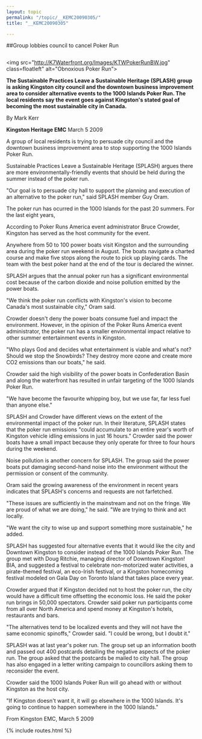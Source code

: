 ```yaml
---
layout: topic
permalink: "/topic/__KEMC20090305/"
title: "__KEMC20090305"

---
```


##Group lobbies council to cancel Poker Run<div class="column span-25">

<img src="http://K7Waterfront.org/Images/KTWPokerRunBW.jpg" class=floatleft" alt="Obnoxious Poker Run"></div><div class="span-14 last">**The Sustainable Practices Leave a Sustainable Heritage (SPLASH) group is asking Kingston city council and the downtown business improvement area to consider alternative events to the 1000 Islands Poker Run. The local residents say the event goes against Kingston's stated goal of becoming the most sustainable city in Canada.**</div></div>


By Mark Kerr

**Kingston Heritage EMC** March 5 2009

A group of local residents is trying to persuade city council and the downtown business improvement area to stop supporting the 1000 Islands Poker Run.

Sustainable Practices Leave a Sustainable Heritage (SPLASH) argues there are more environmentally-friendly events that should be held during the summer instead of the poker run.

"Our goal is to persuade city hall to support the planning and execution of an alternative to the poker run," said SPLASH member Guy Oram.

The poker run has ocurred in the 1000 Islands for the past 20 summers. For the last eight years,

According to Poker Runs America event administrator Bruce Crowder, Kingston has served as the host community for the event.

Anywhere from 50 to 100 power boats visit Kingston and the surrounding area during the poker run weekend in August. The boats navigate a charted course and make five stops along the route to pick up playing cards. The team with the best poker hand at the end of the tour is declared the winner.

SPLASH argues that the annual poker run has a significant environmental cost because of the carbon dioxide and noise pollution emitted by the power boats.

"We think the poker run conflicts with Kingston's vision to become Canada's most sustainable city," Oram said.

Crowder doesn't deny the power boats consume fuel and impact the environment. However, in the opinion of the Poker Runs America event administrator, the poker run has a smaller environmental impact relative to other summer entertainment events in Kingston.

"Who plays God and decides what entertainment is viable and what's not? Should we stop the Snowbirds? They destroy more ozone and create more CO2 emissions than our boats," he said.

Crowder said the high visibility of the power boats in Confederation Basin and along the waterfront has resulted in unfair targeting of the 1000 Islands Poker Run.

"We have become the favourite whipping boy, but we use far, far less fuel than anyone else."

SPLASH and Crowder have different views on the extent of the environmental impact of the poker run. In their literature, SPLASH states that the poker run emissions "could accumulate to an entire year's worth of Kingston vehicle idling emissions in just 16 hours." Crowder said the power boats have a small impact because they only operate for three to four hours during the weekend.

Noise pollution is another concern for SPLASH. The group said the power boats put damaging second-hand noise into the environment without the permission or consent of the community.

Oram said the growing awareness of the environment in recent years indicates that SPLASH's concerns and requests are not farfetched.

"These issues are sufficiently in the mainstream and not on the fringe. We are proud of what we are doing," he said. "We are trying to think and act locally.

"We want the city to wise up and support something more sustainable," he added.

SPLASH has suggested four alternative events that it would like the city and Downtown Kingston to consider instead of the 1000 Islands Poker Run. The group met with Doug Ritchie, managing director of Downtown Kingston! BIA, and suggested a festival to celebrate non-motorized water activities, a pirate-themed festival, an eco-Irish festival, or a Kingston homecoming festival modeled on Gala Day on Toronto Island that takes place every year.

Crowder argued that if Kingston decided not to host the poker run, the city would have a difficult time offsetting the economic loss. He said the poker run brings in 50,000 spectators. Crowder said poker run participants come from all over North America and spend money at Kingston's hotels, restaurants and bars.

"The alternatives tend to be localized events and they will not have the same economic spinoffs," Crowder said. "I could be wrong, but I doubt it."

SPLASH was at last year's poker run. The group set up an information booth and passed out 400 postcards detailing the negative aspects of the poker run. The group asked that the postcards be mailed to city hall. The group has also engaged in a letter writing campaign to councillors asking them to reconsider the event.

Crowder said the 1000 Islands Poker Run will go ahead with or without Kingston as the host city.

"If Kingston doesn't want it, it will go elsewhere in the 1000 Islands. It's going to continue to happen somewhere in the 1000 Islands."

From Kingston EMC, March 5 2009

{% include routes.html %}
